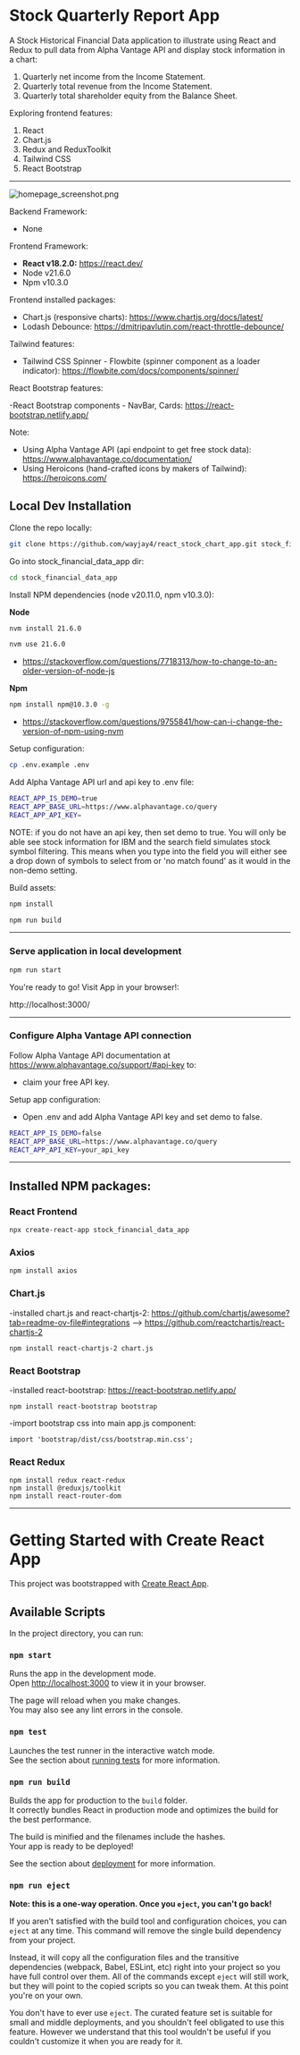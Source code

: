 # Stock Quarterly Report App

A Stock Historical Financial Data application to illustrate using React and Redux to pull data from Alpha Vantage API and display stock
information in a chart:

1. Quarterly net income from the Income Statement.
2. Quarterly total revenue from the Income Statement.
3. Quarterly total shareholder equity from the Balance Sheet.

Exploring frontend features:

1. React
2. Chart.js
3. Redux and ReduxToolkit
4. Tailwind CSS
5. React Bootstrap

---

![homepage_screenshot.png](public/homescreen.png)

Backend Framework:

- None

Frontend Framework:

- **React v18.2.0:** https://react.dev/
- Node v21.6.0
- Npm v10.3.0

Frontend installed packages:

- Chart.js (responsive charts): https://www.chartjs.org/docs/latest/
- Lodash Debounce: https://dmitripavlutin.com/react-throttle-debounce/

Tailwind features:

- Tailwind CSS Spinner - Flowbite (spinner component as a loader
  indicator): https://flowbite.com/docs/components/spinner/

React Bootstrap features:

-React Bootstrap components - NavBar, Cards: https://react-bootstrap.netlify.app/

Note:

- Using Alpha Vantage API (api endpoint to get free stock data): https://www.alphavantage.co/documentation/
- Using Heroicons (hand-crafted icons by makers of Tailwind): https://heroicons.com/

## Local Dev Installation

Clone the repo locally:

```sh
git clone https://github.com/wayjay4/react_stock_chart_app.git stock_financial_data_app
```

Go into stock_financial_data_app dir:

```sh
cd stock_financial_data_app
```

Install NPM dependencies (node v20.11.0, npm v10.3.0):

**Node**

```sh
nvm install 21.6.0
```

```sh
nvm use 21.6.0
```

- https://stackoverflow.com/questions/7718313/how-to-change-to-an-older-version-of-node-js

**Npm**

```sh
npm install npm@10.3.0 -g
```

- https://stackoverflow.com/questions/9755841/how-can-i-change-the-version-of-npm-using-nvm

Setup configuration:

```sh
cp .env.example .env
```

Add Alpha Vantage API url and api key to .env file:

```sh
REACT_APP_IS_DEMO=true
REACT_APP_BASE_URL=https://www.alphavantage.co/query
REACT_APP_API_KEY=
```
NOTE: if you do not have an api key, then set demo to true. You will only be able see stock information for IBM and the search field simulates stock symbol filtering. This means when you type into the field you will either see a drop down of symbols to select from or 'no match found' as it would in the non-demo setting.

Build assets:

```sh
npm install
```

```sh
npm run build
```
---

### Serve application in local development

```sh
npm run start
```

You're ready to go! Visit App in your browser!:

http://localhost:3000/

---

### Configure Alpha Vantage API connection

Follow Alpha Vantage API documentation at https://www.alphavantage.co/support/#api-key to:

- claim your free API key.

Setup app configuration:

- Open .env and add Alpha Vantage API key and set demo to false.

```sh
REACT_APP_IS_DEMO=false
REACT_APP_BASE_URL=https://www.alphavantage.co/query
REACT_APP_API_KEY=your_api_key
````
---

## Installed NPM packages:
### React Frontend
````
npx create-react-app stock_financial_data_app
````
### Axios
````
npm install axios
````
### Chart.js
-installed chart.js and react-chartjs-2: https://github.com/chartjs/awesome?tab=readme-ov-file#integrations --> https://github.com/reactchartjs/react-chartjs-2
````
npm install react-chartjs-2 chart.js
````

### React Bootstrap
-installed react-bootstrap: https://react-bootstrap.netlify.app/
````
npm install react-bootstrap bootstrap
````
-import bootstrap css into main app.js component:
````
import 'bootstrap/dist/css/bootstrap.min.css';
````
### React Redux
````
npm install redux react-redux
npm install @reduxjs/toolkit
npm install react-router-dom
````

---

# Getting Started with Create React App

This project was bootstrapped with [Create React App](https://github.com/facebook/create-react-app).

## Available Scripts

In the project directory, you can run:

### `npm start`

Runs the app in the development mode.\
Open [http://localhost:3000](http://localhost:3000) to view it in your browser.

The page will reload when you make changes.\
You may also see any lint errors in the console.

### `npm test`

Launches the test runner in the interactive watch mode.\
See the section about [running tests](https://facebook.github.io/create-react-app/docs/running-tests) for more information.

### `npm run build`

Builds the app for production to the `build` folder.\
It correctly bundles React in production mode and optimizes the build for the best performance.

The build is minified and the filenames include the hashes.\
Your app is ready to be deployed!

See the section about [deployment](https://facebook.github.io/create-react-app/docs/deployment) for more information.

### `npm run eject`

**Note: this is a one-way operation. Once you `eject`, you can't go back!**

If you aren't satisfied with the build tool and configuration choices, you can `eject` at any time. This command will remove the single build dependency from your project.

Instead, it will copy all the configuration files and the transitive dependencies (webpack, Babel, ESLint, etc) right into your project so you have full control over them. All of the commands except `eject` will still work, but they will point to the copied scripts so you can tweak them. At this point you're on your own.

You don't have to ever use `eject`. The curated feature set is suitable for small and middle deployments, and you shouldn't feel obligated to use this feature. However we understand that this tool wouldn't be useful if you couldn't customize it when you are ready for it.
